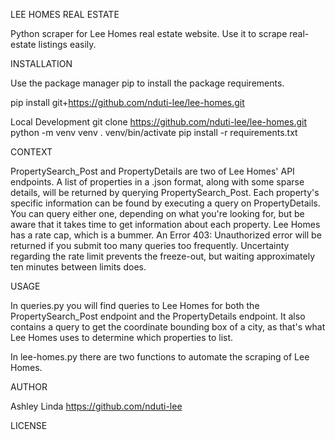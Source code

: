  LEE HOMES REAL ESTATE 
 
 Python scraper for Lee Homes real estate website. Use it to scrape real-estate listings easily.

INSTALLATION

Use the package manager pip to install the package requirements.

pip install git+https://github.com/nduti-lee/lee-homes.git

Local Development
git clone https://github.com/nduti-lee/lee-homes.git
python -m venv venv
. venv/bin/activate
pip install -r requirements.txt

CONTEXT

PropertySearch_Post and PropertyDetails are two of Lee Homes' API endpoints. A list of properties in a .json format, along with some sparse details, will be returned by querying PropertySearch_Post. Each property's specific information can be found by executing a query on PropertyDetails. You can query either one, depending on what you're looking for, but be aware that it takes time to get information about each property. Lee Homes has a rate cap, which is a bummer. An Error 403: Unauthorized error will be returned if you submit too many queries too frequently. Uncertainty regarding the rate limit prevents the freeze-out, but waiting approximately ten minutes between limits does.

USAGE

In queries.py you will find queries to Lee Homes for both the PropertySearch_Post endpoint and the PropertyDetails endpoint. It also contains a query to get the coordinate bounding box of a city, as that's what Lee Homes uses to determine which properties to list.

In lee-homes.py there are two functions to automate the scraping of Lee Homes.
 
AUTHOR

Ashley Linda 
<https://github.com/nduti-lee>

LICENSE

